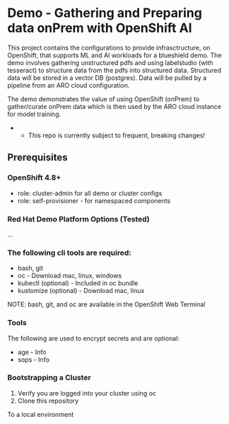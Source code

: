 # Demo - Gathering and Preparing data onPrem with OpenShift AI
This project contains the configurations to provide infrasctructure, on OpenShift, that supports ML and AI workloads for a blueshield demo.  The demo involves gathering unstructured pdfs and using labelstudio (with tesseract) to structure data from the pdfs into structured data.  Structured data will be stored in a vector DB (postgres).  Data will be pulled by a pipeline from an ARO cloud configuration.  

The demo demonstrates the value of using OpenShift (onPrem) to gather/curate onPrem data which is then used by the ARO cloud instance for model training.

* * This repo is currently subject to frequent, breaking changes!

## Prerequisites

### OpenShift 4.8+
- role: cluster-admin for all demo or cluster configs
- role: self-provisioner - for namespaced components

### Red Hat Demo Platform Options (Tested)
...

### The following cli tools are required:
- bash, git
- oc - Download mac, linux, windows
- kubectl (optional) - Included in oc bundle
- kustomize (optional) - Download mac, linux

NOTE: bash, git, and oc are available in the OpenShift Web Terminal

### Tools
The following are used to encrypt secrets and are optional:
- age - Info
- sops - Info
  
### Bootstrapping a Cluster
1. Verify you are logged into your cluster using oc
2. Clone this repository

To a local environment
